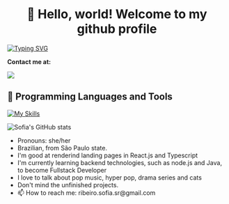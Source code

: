 <h1 align="center">👋 Hello, world! Welcome to my github profile</h1>

[![Typing SVG](https://readme-typing-svg.demolab.com?font=Fira+Code&weight=500&pause=1000&color=5527F7&random=false&width=435&lines=Full+Stack+Web+Developer)](https://git.io/typing-svg)

<div id="badges">
<p><strong>Contact me at:</strong></p>
<a href="https://www.linkedin.com/in/sofia-ribeiro-deva/" target="_blank">
   <img src="https://img.shields.io/badge/LinkedIn-0077B5?style=for-the-badge&logo=linkedin&logoColor=0e76a8&color=black">
</a>
</div>

<h2>🤖 Programming Languages and Tools</h2>


[![My Skills](https://skillicons.dev/icons?i=js,bootstrap,vscode,linux,jest,react,figma,ubuntu,aws,express,nodejs,java,git,notion,npm,py,tailwind,ts&theme=light&perline=9)](https://skillicons.dev)


![Sofia's GitHub stats](https://github-readme-stats.vercel.app/api?username=ribeirosofia&show=prs_merged&show_icons=true&theme=dracula)

<!---![Top Langs](https://github-readme-stats.vercel.app/api/top-langs/?username=ribeirosofia&langs_count=4)--->

<ul>
  <li>Pronouns: she/her </li>
  <li>Brazilian, from São Paulo state.</li>
  <li>I'm good at renderind landing pages in React.js and Typescript</li>
  <li>I'm currently learning backend technologies, such as node.js and Java, to become Fullstack Developer</li>
  <li>I love to talk about pop music, hyper pop, drama series and cats</li>
  <li> Don't mind the unfinished projects.</li>
  <li>📫 How to reach me: ribeiro.sofia.sr@gmail.com</li>
</ul>

<!---
ribeirosofia/ribeirosofia is a ✨ special ✨ repository because its `README.md` (this file) appears on your GitHub profile.
You can click the Preview link to take a look at your changes.
--->

